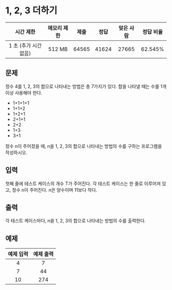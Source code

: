 # 1, 2, 3 더하기
| 시간 제한 | 메모리 제한 | 제출 | 정답 | 맞은 사람 | 정답 비율 |
| :------------------: | :------: | :-----: | :-----: | :-----: | :------: |
| 1 초 (추가 시간 없음) | 512 MB | 64565 | 41624 | 27665 | 62.545% |

## 문제
정수 4를 1, 2, 3의 합으로 나타내는 방법은 총 7가지가 있다. 합을 나타낼 때는 수를 1개 이상 사용해야 한다.

- 1+1+1+1
- 1+1+2
- 1+2+1
- 2+1+1
- 2+2
- 1+3
- 3+1

정수 n이 주어졌을 때, n을 1, 2, 3의 합으로 나타내는 방법의 수를 구하는 프로그램을 작성하시오.

## 입력
첫째 줄에 테스트 케이스의 개수 T가 주어진다. 각 테스트 케이스는 한 줄로 이루어져 있고, 정수 n이 주어진다. n은 양수이며 11보다 작다.

## 출력
각 테스트 케이스마다, n을 1, 2, 3의 합으로 나타내는 방법의 수를 출력한다.

## 예제
| 예제 입력 | 예제 출력 |
| :--: | :------: |
| 4 | 7 |
| 7 | 44 |
| 10 | 274 |